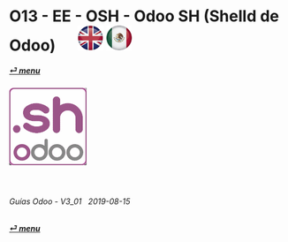 # O13 - EE - OSH - Odoo SH (Shelld de Odoo) &nbsp;&nbsp;&nbsp;&nbsp; [![en-uk](/doc/img/flg/en-uk-flg-btn-sml.png)](/en-uk/o13/ee/osh/en-uk-o13-ee-osh-odoo-shell-guides.md) [ ![es-mx](/doc/img/flg/es-mx-flg-btn-sml.png)](/es-mx/o13/ee/osh/es-mx-o13-ee-osh-odoo-shell-guides.md)
#### [_&#x23CE; menu_](/es-mx/o13/ee/es-mx-o13-ee-guides-menu.md "Regresar al menú de EE")  
### ![osh](/doc/img/app/big/osh.png)
[ⱽ¹²³⁴⁵⁶⁷⁸⁹⁰⁻]: # (ⱽ¹²³⁴⁵⁶⁷⁸⁹⁰⁻)

<br>

###### Guías Odoo - V3_01 &nbsp; 2019-08-15  
**[_&#x23CE; menu_](/es-mx/o13/ee/es-mx-o13-ee-guides-menu.md)**  

